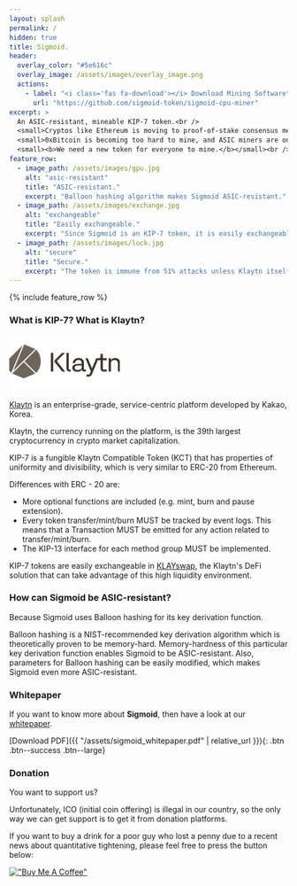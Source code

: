 ```yaml
---
layout: splash
permalink: /
hidden: true
title: Sigmoid.
header:
  overlay_color: "#5e616c"
  overlay_image: /assets/images/overlay_image.png
  actions:
    - label: "<i class='fas fa-download'></i> Download Mining Software"
      url: "https://github.com/sigmoid-token/sigmoid-cpu-miner"
excerpt: >
  An ASIC-resistant, mineable KIP-7 token.<br />
  <small>Cryptos like Ethereum is moving to proof-of-stake consensus mechanism.</small><br />
  <small>0xBitcoin is becoming too hard to mine, and ASIC miners are on their way.</small><br />
  <small><b>We need a new token for everyone to mine.</b></small><br />
feature_row:
  - image_path: /assets/images/gpu.jpg
    alt: "asic-resistant"
    title: "ASIC-resistant."
    excerpt: "Balloon hashing algorithm makes Sigmoid ASIC-resistant."
  - image_path: /assets/images/exchange.jpg
    alt: "exchangeable"
    title: "Easily exchangeable."
    excerpt: "Since Sigmoid is an KIP-7 token, it is easily exchangeable for Klaytn or other tokens, thanks to KLAYswap."
  - image_path: /assets/images/lock.jpg
    alt: "secure"
    title: "Secure."
    excerpt: "The token is immune from 51% attacks unless Klaytn itself gets attacked."
---
```


{% include feature_row %}

### What is KIP-7? What is Klaytn?

<img src="assets/images/klaytn.jpg" width="200"/>

[Klaytn](https://www.klaytn.com/) is an enterprise-grade, service-centric platform developed by Kakao, Korea.

Klaytn, the currency running on the platform, is the 39th largest cryptocurrency in crypto market capitalization.

KIP-7 is a fungible Klaytn Compatible Token (KCT) that has properties of uniformity and divisibility, which is very similar to ERC-20 from Ethereum.

Differences with ERC - 20 are:

- More optional functions are included (e.g. mint, burn and pause extension).
- Every token transfer/mint/burn MUST be tracked by event logs. This means that a Transaction MUST be emitted for any action related to transfer/mint/burn.
- The KIP-13 interface for each method group MUST be implemented.

KIP-7 tokens are easily exchangeable in [KLAYswap](https://klayswap.com/), the Klaytn's DeFi solution that can take advantage of this high liquidity environment.

### How can Sigmoid be ASIC-resistant?

Because Sigmoid uses Balloon hashing for its key derivation function.

Balloon hashing is a NIST-recommended key derivation algorithm which is theoretically proven to be memory-hard. Memory-hardness of this particular key derivation function enables Sigmoid to be ASIC-resistant. Also, parameters for Balloon hashing can be easily modified, which makes Sigmoid even more ASIC-resistant.

### Whitepaper

If you want to know more about **Sigmoid**, then have a look at our [whitepaper](https://sigmoid-token.github.io/whitepaper/).

[Download PDF]({{ "/assets/sigmoid_whitepaper.pdf" | relative_url }}){: .btn .btn--success .btn--large}

### Donation

You want to support us?

Unfortunately, ICO (initial coin offering) is illegal in our country, so the only way we can get support is to get it from donation platforms.

If you want to buy a drink for a poor guy who lost a penny due to a recent news about quantitative tightening, please feel free to press the button below:

[!["Buy Me A Coffee"](https://user-images.githubusercontent.com/1376749/120938564-50c59780-c6e1-11eb-814f-22a0399623c5.png)](https://www.buymeacoffee.com/sigmoidtoken)

